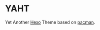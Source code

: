 # YAHT

Yet Another [Hexo](http://hexo.io) Theme based on [pacman](https://github.com/A-limon/pacman).
